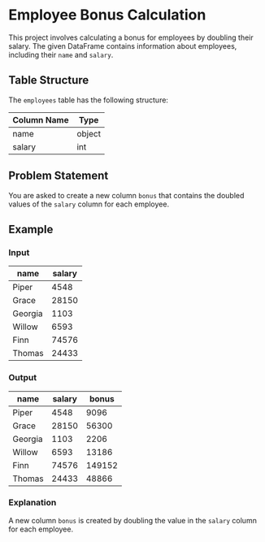 # Employee Bonus Calculation

This project involves calculating a bonus for employees by doubling their salary. The given DataFrame contains information about employees, including their `name` and `salary`.

## Table Structure

The `employees` table has the following structure:

| Column Name | Type   |
|-------------|--------|
| name        | object |
| salary      | int    |

## Problem Statement

You are asked to create a new column `bonus` that contains the doubled values of the `salary` column for each employee.

## Example

### Input

| name    | salary |
|---------|--------|
| Piper   | 4548   |
| Grace   | 28150  |
| Georgia | 1103   |
| Willow  | 6593   |
| Finn    | 74576  |
| Thomas  | 24433  |

### Output

| name    | salary | bonus  |
|---------|--------|--------|
| Piper   | 4548   | 9096   |
| Grace   | 28150  | 56300  |
| Georgia | 1103   | 2206   |
| Willow  | 6593   | 13186  |
| Finn    | 74576  | 149152 |
| Thomas  | 24433  | 48866  |

### Explanation

A new column `bonus` is created by doubling the value in the `salary` column for each employee.
